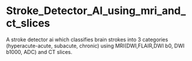 # Stroke_Detector_AI_using_mri_and_ct_slices
A stroke detector ai which classifies brain strokes into 3 categories (hyperacute-acute, subacute, chronic) using MRI(DWI,FLAIR,DWI b0, DWI b1000, ADC) and CT slices.
